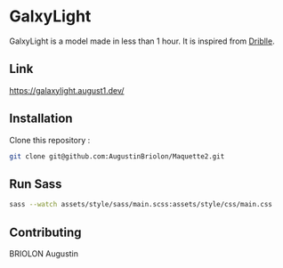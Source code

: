 # GalxyLight
GalxyLight is a model made in less than 1 hour. It is inspired from [Driblle](https://dribbble.com/shots/17242287-Neon-Signs-Website).

## Link

https://galaxylight.august1.dev/

## Installation

Clone this repository : 

```bash
git clone git@github.com:AugustinBriolon/Maquette2.git
```

## Run Sass
```bash
sass --watch assets/style/sass/main.scss:assets/style/css/main.css
```

## Contributing
BRIOLON Augustin
